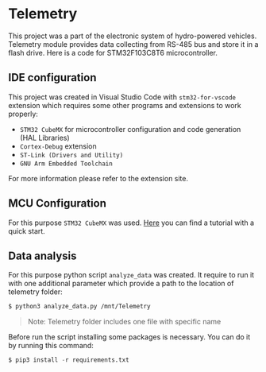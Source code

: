 # Telemetry

This project was a part of the electronic system of hydro-powered vehicles. Telemetry
module provides data collecting from RS-485 bus and store it in a flash drive.
Here is a code for STM32F103C8T6 microcontroller.

## IDE configuration
This project was created in Visual Studio Code with `stm32-for-vscode` extension
which requires some other programs and extensions to work properly:
- `STM32 CubeMX` for microcontroller configuration and code generation (HAL
Libraries)
- `Cortex-Debug` extension
- `ST-Link (Drivers and Utility)`
- `GNU Arm Embedded Toolchain`

For more information please refer to the extension site.

## MCU Configuration
For this purpose `STM32 CubeMX` was used. [Here](https://www.youtube.com/watch?v=szMGedsp9jc) you can find a tutorial with a quick start.

## Data analysis

For this purpose python script `analyze_data` was created. It require to run
it with one additional parameter which provide a path to the location of telemetry
folder:
```bash
$ python3 analyze_data.py /mnt/Telemetry
```
> Note: Telemetry folder includes one file with specific name

Before run the script installing some packages is necessary. You can do it by
running this command:
```python
$ pip3 install -r requirements.txt
```

